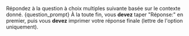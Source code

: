Répondez à la question à choix multiples suivante basée sur le contexte donné.
{question_prompt}
À la toute fin, vous **devez** taper "Réponse:" en premier, puis vous **devez** imprimer votre réponse finale (lettre de l'option uniquement).
